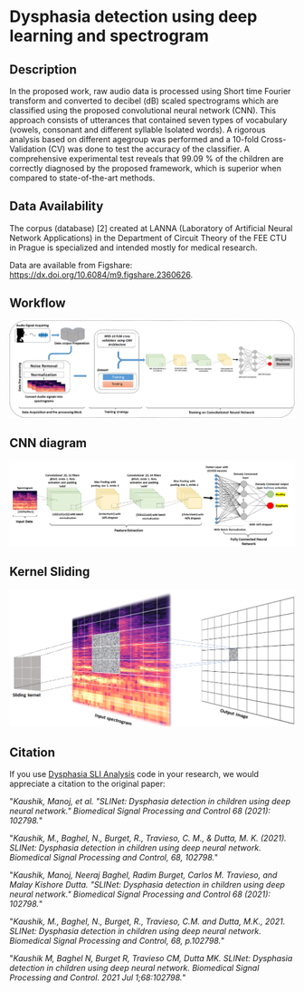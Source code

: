 # Dysphasia detection using deep learning and spectrogram

## Description
In the proposed work, raw audio data is processed using Short time Fourier transform and converted to decibel (dB) scaled spectrograms which are classified using the proposed convolutional neural network (CNN). This approach consists of utterances that contained seven types of vocabulary (vowels, consonant and different syllable Isolated words). A rigorous analysis based on different agegroup was performed and a 10-fold Cross-Validation (CV) was done to test the accuracy of the classifier. A comprehensive experimental test reveals that 99.09 % of the children are correctly diagnosed by the proposed framework, which is superior when compared to state-of-the-art methods.

## Data Availability
The corpus (database) [2] created at LANNA (Laboratory of Artificial Neural Network Applications) in the Department of Circuit Theory of the FEE CTU in Prague is specialized and intended mostly for medical research.

Data are available from Figshare: https://dx.doi.org/10.6084/m9.figshare.2360626.

## Workflow
<img src="figure/framework.png"/>

## CNN diagram
<img src="figure/CNN_diagram.png"/>

## Kernel Sliding
<img src="figure/kernel_spectrogram_sliding.png"/>


## Citation

If you use [Dysphasia SLI Analysis](https://github.com/manojkaushik/Dysphasia-detection-using-deep-learning) code in your research, we would appreciate a citation to the original paper:

"*Kaushik, Manoj, et al. "SLINet: Dysphasia detection in children using deep neural network." Biomedical Signal Processing and Control 68 (2021): 102798.*"

"*Kaushik, M., Baghel, N., Burget, R., Travieso, C. M., & Dutta, M. K. (2021). SLINet: Dysphasia detection in children using deep neural network. Biomedical Signal Processing and Control, 68, 102798.*"

"*Kaushik, Manoj, Neeraj Baghel, Radim Burget, Carlos M. Travieso, and Malay Kishore Dutta. "SLINet: Dysphasia detection in children using deep neural network." Biomedical Signal Processing and Control 68 (2021): 102798.*"

"*Kaushik, M., Baghel, N., Burget, R., Travieso, C.M. and Dutta, M.K., 2021. SLINet: Dysphasia detection in children using deep neural network. Biomedical Signal Processing and Control, 68, p.102798.*"

"*Kaushik M, Baghel N, Burget R, Travieso CM, Dutta MK. SLINet: Dysphasia detection in children using deep neural network. Biomedical Signal Processing and Control. 2021 Jul 1;68:102798.*"